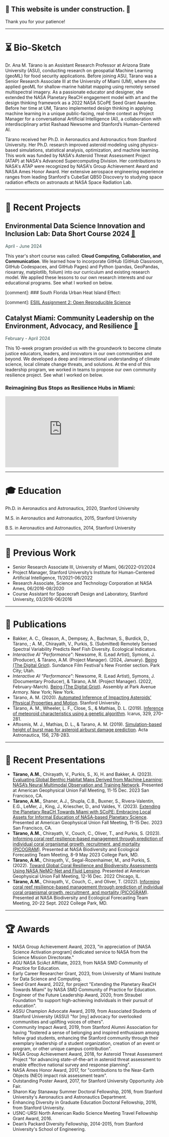 ## 🚧 This website is under construction. 🚧

Thank you for your patience!

---

# ⏳ Bio-Sketch

Dr. Ana M. Tárano is an Assistant Research Professor at Arizona State University (ASU), conducting research on geospatial Machine Learning (geoML) for food security applications. Before joining ASU, Tárano was a Senior Research Associate III at the University of Miami (UM), where she applied geoML for shallow-marine habitat mapping using remotely sensed multispectral imagery. As a passionate educator and designer, she extended the NASA Planetary ReaCH engagement model with art and the design thinking framework as a 2022 NASA SCoPE Seed Grant Awardee. Before her time at UM, Tárano implemented design thinking in applying machine learning in a unique public-facing, real-time context as Project Manager for a conversational Artificial Intelligence (AI), a collaboration with interdisciplinary artist Rashaad Newsome and Stanford’s Human-Centered AI. 

Tárano received her Ph.D. in Aeronautics and Astronautics from Stanford University. Her Ph.D. research improved asteroid modeling using physics-based simulations, statistical analysis, optimization, and machine learning. This work was funded by NASA's Asteroid Threat Assessment Project (ATAP) at NASA's Advanced Supercomputing Division. Her contributions to NASA's ATAP were recognized by NASA's Group Achievement Award and NASA Ames Honor Award. Her extensive aerospace engineering experience ranges from leading Stanford's CubeSat QB50 Discovery to studying space radiation effects on astronauts at NASA Space Radiation Lab.

---

# 📰 Recent Projects
## Environmental Data Science Innovation and Inclusion Lab: Data Short Course 2024 [🔗](https://cu-esiil-edu.github.io/2024-data-short-course/)
<span style="color:#35514F">
April - June 2024
</span>

This year's short course was called: **Cloud Computing, Collaboration, and Communication**. We learned how to incorporate GitHub (GitHub Classroom, GitHub Codespaces, and GitHub Pages) and Python (pandas, GeoPandas, rioxarray, matplotlib, folium) into our curriculum and existing research model. We applied these lessons to our own research interests and our educational programs. See what I worked on below.

[comment]: ### South Florida Urban Heat Island Effect: 

[comment]: [ESIIL Assignment 2: Open Reproducible Science](notebooks/Get-Started-with-Open-Reproducible-Science.md)

## Catalyst Miami: Community Leadership on the Environment, Advocacy, and Resilience [🔗](https://www.catalystmiami.org/clear)

<span style="color:#35514F">
February - April 2024
</span>

This 10-week program provided us with the groundwork to become climate justice educators, leaders, and innovators in our own communities and beyond. We developed a deep and intersectional understanding of climate science, local climate change threats, and solutions. At the end of this leadership program, we worked in teams to propose our own community resilience project. See what I worked on below.

### Reimagining Bus Stops as Resilience Hubs in Miami:

<iframe src="https://docs.google.com/presentation/d/e/2PACX-1vTrg3dPrLhSUYGXc8l3A3F8_KWrAhyXXPq85QXr_UEHfXr5kd5sUh-ew4ziUXWpni_XUy0xA9TuckCD/embed?start=true&loop=true&delayms=3000" frameborder="0" width="360" height="225" allowfullscreen="true" mozallowfullscreen="true" webkitallowfullscreen="true"></iframe>

---

# 🎓 Education
Ph.D. in Aeronautics and Astronautics, 2020, Stanford University

M.S. in Aeronautics and Astronautics, 2015, Stanford University

B.S. in Aeronautics and Astronautics, 2014, Stanford University

---

# 💼 Previous Work

* Senior Research Associate III, University of Miami, 06/2022-01/2024
* Project Manager, Stanford University’s Institute for Human-Centered Artificial Intelligence, 11/2021-06/2022
* Research Associate, Science and Technology Corporation at NASA Ames, 06/2016-08/2020
* Course Assistant for Spacecraft Design and Laboratory, Stanford University, 03/2016-06/2016
  
--- 

# 📢 Publications

* Bakker, A. C., Gleason, A., Dempsey, A., Bachman, S., Burdick, D., Tárano, ; A. M., Chirayath, V., Purkis, S. (Submitted) Remotely Sensed Spectral Variability Predicts Reef Fish Diversity. Ecological Indicators.
* _Interactive AI "Performance"_: Newsome, R. (Lead Artist), Symons, J. (Producer), & Tárano, A.M. (Project Manager). (2024, January). [Being (The Digital Griot)](https://festival.sundance.org/program/film/656e092aa0d82d9a2eabf6ef). Sundance Film Festival's New Frontier section. Park City; Utah. 
* _Interactive AI "Performance"_: Newsome, R. (Lead Artist), Symons, J. (Documentary Producer), & Tárano, A.M. (Project Manager). (2022, February-March). [Being (The Digital Griot)](https://www.armoryonpark.org/index.php/programs_events/detail/assembly). Assembly at Park Avenue Armory. New York; New York. 
* Tárano, A. M. (2020). [Automated Inference of Impacting Asteroids' Physical Properties and Motion](https://www.proquest.com/openview/365b15727ac4c0d5ca6c5f3c89b3df9d/1?pq-origsite=gscholar&cbl=18750&diss=y). Stanford University.
* Tárano, A. M., Wheeler, L. F., Close, S., & Mathias, D. L. (2019). [Inference of meteoroid characteristics using a genetic algorithm](https://www.sciencedirect.com/science/article/pii/S0019103518305669). Icarus, 329, 270-281.
* Aftosmis, M. J., Mathias, D. L., & Tarano, A. M. (2019). [Simulation-based height of burst map for asteroid airburst damage prediction](https://www.sciencedirect.com/science/article/pii/S0094576517315229). Acta Astronautica, 156, 278-283.
  
--- 

# 🎤 Recent Presentations
* **Tárano, A.M.**, Chirayath, V., Purkis, S., Xi, H. and Bakker, A. (2023). [Evaluating Global Benthic Habitat Maps Derived from Machine Learning: NASA’s Neural Multimodal Observation and Training Network](https://agu.confex.com/agu/fm23/meetingapp.cgi/Paper/1439429). Presented at American Geophysical Union Fall Meeting, 11-15 Dec. 2023 San Francisco, CA.
* **Tárano, A.M.**, Shaner, A.J., Shupla, C.B., Buxner, S., Rivera-Valentin, E.G., LeMer, J., King, J., Kriescher, D., and Valdes, Y. (2023). [Extending the Planetary ReaCH Towards Miami with SCoPE: Embracing Local Assets for Informal Education of NASA-based Planetary Science](https://agu.confex.com/agu/fm23/meetingapp.cgi/Paper/1444721). Presented at American Geophysical Union Fall Meeting, 11-15 Dec. 2023 San Francisco, CA.
* **Tárano, A.M.**, Chirayath, V., Couch, C., Oliver, T., and Purkis, S. (2023). [Informing coral reef resilience-based management through prediction of individual coral organismal growth, recruitment, and mortality (PICOGRAM)](https://cce.nasa.gov/meeting_2023/BDEC_Agenda_Presentations.pdf?). Presented at NASA Biodiversity and Ecological Forecasting Team Meeting, 8-9 May 2023 College Park, MD.
*  **Tárano, A.M.**, Chirayath, V., Segal-Rozenhaimer, M., and Purkis, S. (2022). [Toward Global Coral Resilience and Biodiversity Assessments Using NASA NeMO-Net and Fluid Lensing](https://agu.confex.com/agu/fm22/meetingapp.cgi/Paper/1183553). Presented at American Geophysical Union Fall Meeting, 12-16 Dec. 2022 Chicago, IL.
*  **Tárano, A.M.**, Chirayath, V., Couch, C., and Oliver, T. (2022). [Informing coral reef resilience-based management through prediction of individual coral organismal growth, recruitment, and mortality (PICOGRAM)](https://cce.nasa.gov/biodiversity/meeting_2022/agenda.html). Presented at NASA Biodiversity and Ecological Forecasting Team Meeting, 20-22 Sept. 2022 College Park, MD.

---

# 🏆 Awards
* NASA Group Achievement Award, 2023, "in appreciation of [NASA Science Activation program] dedicated service to NASA from the Science Mission Directorate."
* AGU NASA SciAct Affiliate, 2023, from NASA SMD Community of Practice for Education.
* Early Career Researcher Grant, 2023, from University of Miami Institute for Data Science and Computing.
* Seed Grant Award, 2022, for project "Extending the Planetary ReaCH Towards Miami" by NASA SMD Community of Practice for Education.
* Engineer of the Future Leadership Award, 2020, from Straubel Foundation "to support high-achieving individuals in their pursuit of education".
* ASSU Champion Advocate Award, 2019, from Associated Students of Stanford University (ASSU) "for [my] advocacy for overlooked communities and uplifting voices of others".
* Community Impact Award, 2019, from Stanford Alumni Association for having "fostered a sense of belonging and inspired enthusiasm among fellow grad students, enhancing the Stanford community through their exemplary leadership of a student organization, creation of an event or program, or other unique campus contribution".
* NASA Group Achievement Award, 2018, for Asteroid Threat Assessment Project "for advancing state-of-the-art in asteroid threat assessment to enable effective national survey and response planning".
* NASA Ames Honor Award, 2017, for "contributions to the Near-Earth Objects (NEO) impact risk assessment team".
* Outstanding Poster Award, 2017, for Stanford University Opportunity Job Fair.
* Sharon Kay Stanaway Summer Doctoral Fellowship, 2016, from Stanford University's Aeronautics and Astronautics Department.
* Enhancing Diversity in Graduate Education Doctoral Fellowship, 2016, from Stanford University.
* USNC-URSI North American Radio Science Meeting Travel Fellowship Grant Award, 2016.
* Dean’s Packard Diversity Fellowship, 2014-2015, from Stanford University's School of Engineering.
